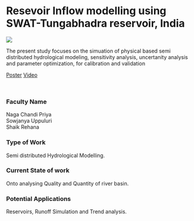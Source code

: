 # Resevoir Inflow modelling using SWAT-Tungabhadra reservoir, India

![](https://i.imgur.com/Jsc5ZLi.png)

The present study focuses on the simuation of physical based semi distributed hydrological modeling, sensitivity analysis, uncertanity analysis and parameter optimization, for calibration and validation

[Poster](09.%20Resevoir%20Inflow%20modelling%20using%20SWAT-Tungabhadra%20reservoir%2C%20India.pdf)
[Video](https://youtu.be/84JF8FK2xWM)

<br>


### Faculty Name

Naga Chandi Priya<br>
Sowjanya Uppuluri <br>
Shaik Rehana


### Type of Work

Semi distributed Hydrological Modelling.


### Current State of work

Onto analysing Quality and Quantity of river basin.


### Potential Applications

Reservoirs, Runoff Simulation and Trend analysis.
